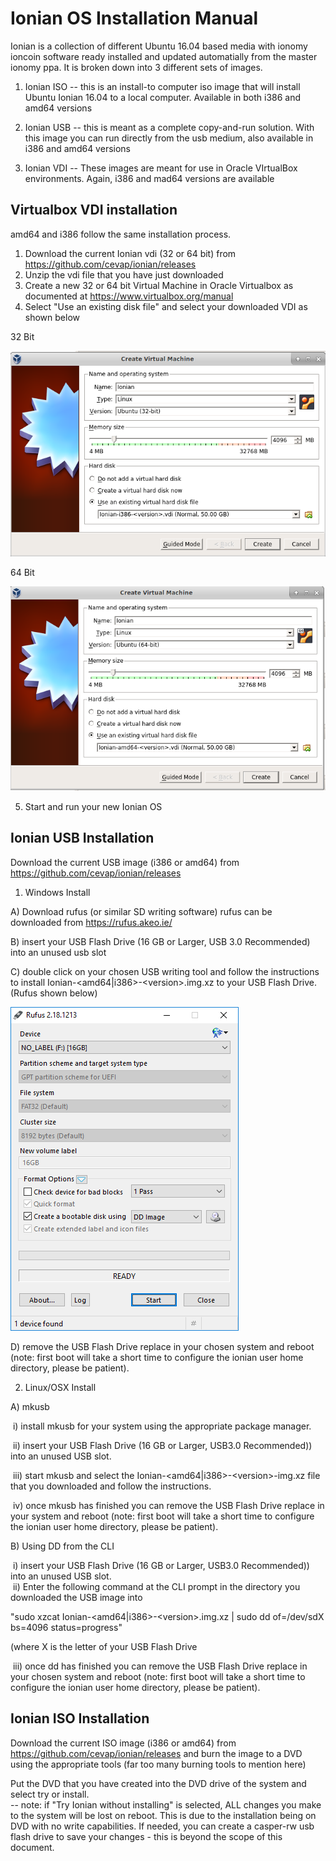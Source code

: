 Ionian OS Installation Manual
=============================

Ionian is a collection of different Ubuntu 16.04 based media with ionomy ioncoin software ready installed and updated automatially from the master ionomy ppa.  It is broken down into 3 different sets of images.

1) Ionian ISO -- this is an install-to computer iso image that will install Ubuntu Ionian 16.04 to a local computer.  Available in both i386 and amd64 versions  

2) Ionian USB -- this is meant as a complete copy-and-run solution.  With this image you can run directly from the usb medium, also available in i386 and amd64 versions  

3) Ionian VDI -- These images are meant for use in Oracle VIrtualBox environments.  Again, i386 and mad64 versions are available 


Virtualbox VDI installation
---------------------------
amd64 and i386 follow the same installation process.  
1) Download the current Ionian vdi (32 or 64 bit) from https://github.com/cevap/ionian/releases
2) Unzip the vdi file that you have just downloaded  
3) Create a new 32 or 64 bit Virtual Machine in Oracle Virtualbox as documented at <a href="https://www.virtualbox.org/manual" target="_blank">https://www.virtualbox.org/manual</a>   
4) Select "Use an existing disk file" and select your downloaded VDI as shown below  
  
32 Bit  

![](ionian-doc-images/create_32_bit.png)  
  
  64 Bit  

![](ionian-doc-images/create_64_bit.png)
  
 5) Start and run your new Ionian OS
  
Ionian USB Installation
-----------------------
Download the current USB image (i386 or amd64) from https://github.com/cevap/ionian/releases

1) Windows Install

A) Download rufus (or similar SD writing software) rufus can be downloaded from
  https://rufus.akeo.ie/

B) insert your USB Flash Drive (16 GB or Larger, USB 3.0 Recommended) into an
  unused usb slot

C) double click on your chosen USB writing tool and follow the instructions to install Ionian-&lt;amd64|i386&gt;-&lt;version&gt;.img.xz to your USB Flash Drive.  
(Rufus shown below)    

![](ionian-doc-images/rufus.png)
  
  
  

D) remove the USB Flash Drive replace in your chosen system and reboot (note: first boot will take a short time to configure the ionian user home directory, please be patient).  
 

2) Linux/OSX Install   
 
A) mkusb  

&nbsp;i) install mkusb for your system using the appropriate package manager.

&nbsp;ii) insert your USB Flash Drive (16 GB or Larger, USB3.0 Recommended)) into an
  unused USB slot.  
  
&nbsp;iii) start mkusb and select the Ionian-<amd64|i386\>-<version\>-img.xz file that you downloaded and follow the instructions.

&nbsp;iv) once mkusb has finished you can remove the USB Flash Drive replace in your system and reboot (note: first boot will take a short time to configure the ionian user home directory, please be patient).  
   
B) Using DD from the CLI  

&nbsp;i) insert your USB Flash Drive (16 GB or Larger, USB3.0 Recommended)) into an
  unused USB slot.  
&nbsp;ii) Enter the following command at the CLI prompt in the directory you downloaded the USB image into 
 
"sudo xzcat Ionian-<amd64|i386\>-<version\>.img.xz  | sudo dd of=/dev/sdX bs=4096 status=progress"  

(where X is the letter of your USB Flash Drive  

&nbsp;iii) once dd has finished you can remove the USB Flash Drive replace in your chosen system and reboot (note: first boot will take a short time to configure the ionian user home directory, please be patient).  

Ionian ISO Installation
---------------------- 

Download the current ISO image (i386 or amd64) from https://github.com/cevap/ionian/releases and burn the image to a DVD using the appropriate tools (far too many burning tools to mention here)    

Put the DVD that you have created into the DVD drive of the system and select try or install.  
-- note: if "Try Ionian without installing" is selected, ALL changes you make to the system will be lost on reboot.  This is due to the installation being on DVD with no write capabilities.  If needed, you can create a casper-rw usb flash drive to save your changes - this is beyond the scope of this document. 
